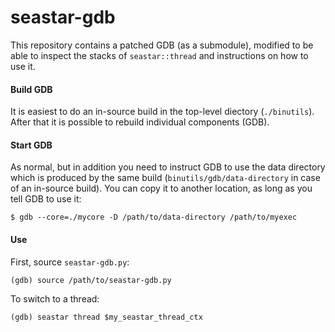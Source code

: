 # seastar-gdb

This repository contains a patched GDB (as a submodule), modified to be able to
inspect the stacks of `seastar::thread` and instructions on how to use it.

#### Build GDB

It is easiest to do an in-source build in the top-level diectory (`./binutils`).
After that it is possible to rebuild individual components (GDB).

#### Start GDB

As normal, but in addition you need to instruct GDB to use the data directory
which is produced by the same build (`binutils/gdb/data-directory` in case of an
in-source build). You can copy it to another location, as long as you tell GDB
to use it:

    $ gdb --core=./mycore -D /path/to/data-directory /path/to/myexec

#### Use

First, source `seastar-gdb.py`:

    (gdb) source /path/to/seastar-gdb.py

To switch to a thread:

    (gdb) seastar thread $my_seastar_thread_ctx

